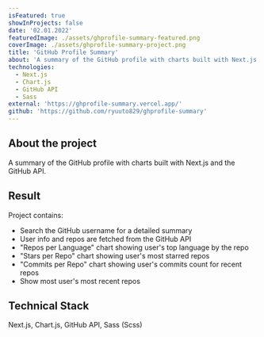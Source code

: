 ```yaml
---
isFeatured: true
showInProjects: false
date: '02.01.2022'
featuredImage: ./assets/ghprofile-summary-featured.png
coverImage: ./assets/ghprofile-summary-project.png
title: 'GitHub Profile Summary'
about: 'A summary of the GitHub profile with charts built with Next.js and the GitHub API'
technologies:
  - Next.js
  - Chart.js
  - GitHub API
  - Sass
external: 'https://ghprofile-summary.vercel.app/'
github: 'https://github.com/ryuuto829/ghprofile-summary'
---
```


## About the project

A summary of the GitHub profile with charts built with Next.js and the GitHub API.

## Result

Project contains:

- Search the GitHub username for a detailed summary
- User info and repos are fetched from the GitHub API
- "Repos per Language" chart showing user's top language by the repo
- "Stars per Repo" chart showing user's most starred repos
- "Commits per Repo" chart showing user's commits count for recent repos
- Show most user's most recent repos

## Technical Stack

Next.js, Chart.js, GitHub API, Sass (Scss)
